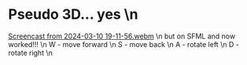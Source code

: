 # Pseudo 3D... yes \n
[Screencast from 2024-03-10 19-11-56.webm](https://github.com/mypzik3D/pseudo3D/assets/149926497/90243d8d-8d27-410d-9121-20dc67beb5c2) \n
but on SFML and now worked!!! \n
W - move forward \n
S - move back \n
A - rotate left \n
D - rotate right \n
